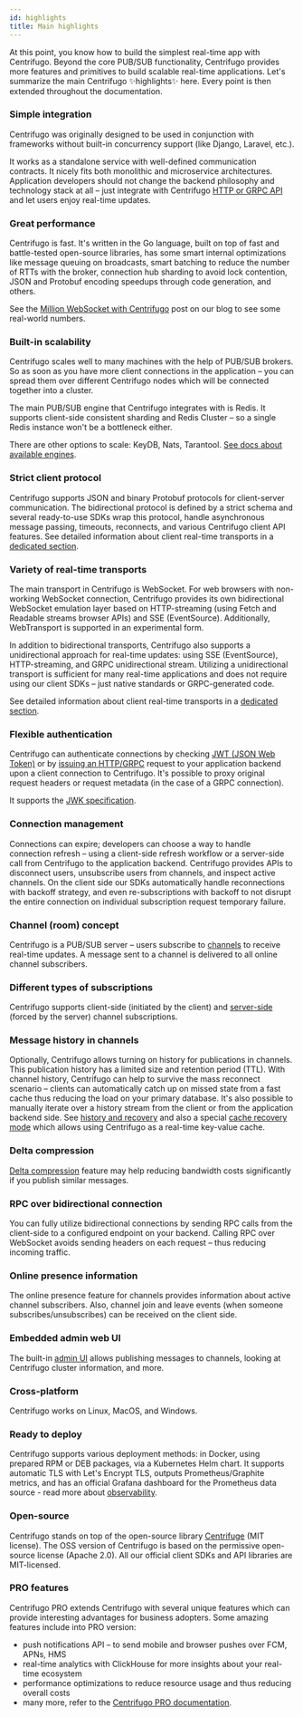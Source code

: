 ```yaml
---
id: highlights
title: Main highlights
---
```


At this point, you know how to build the simplest real-time app with Centrifugo. Beyond the core PUB/SUB functionality, Centrifugo provides more features and primitives to build scalable real-time applications. Let's summarize the main Centrifugo ✨highlights✨ here. Every point is then extended throughout the documentation.

### Simple integration

Centrifugo was originally designed to be used in conjunction with frameworks without built-in concurrency support (like Django, Laravel, etc.).

It works as a standalone service with well-defined communication contracts. It nicely fits both monolithic and microservice architectures. Application developers should not change the backend philosophy and technology stack at all – just integrate with Centrifugo [HTTP or GRPC API](../server/server_api.md) and let users enjoy real-time updates.

### Great performance

Centrifugo is fast. It's written in the Go language, built on top of fast and battle-tested open-source libraries, has some smart internal optimizations like message queuing on broadcasts, smart batching to reduce the number of RTTs with the broker, connection hub sharding to avoid lock contention, JSON and Protobuf encoding speedups through code generation, and others.

See the [Million WebSocket with Centrifugo](/blog/2020/02/10/million-connections-with-centrifugo) post on our blog to see some real-world numbers.

### Built-in scalability

Centrifugo scales well to many machines with the help of PUB/SUB brokers. So as soon as you have more client connections in the application – you can spread them over different Centrifugo nodes which will be connected together into a cluster.

The main PUB/SUB engine that Centrifugo integrates with is Redis. It supports client-side consistent sharding and Redis Cluster – so a single Redis instance won't be a bottleneck either.

There are other options to scale: KeyDB, Nats, Tarantool. [See docs about available engines](../server/engines.md).

### Strict client protocol

Centrifugo supports JSON and binary Protobuf protocols for client-server communication. The bidirectional protocol is defined by a strict schema and several ready-to-use SDKs wrap this protocol, handle asynchronous message passing, timeouts, reconnects, and various Centrifugo client API features. See detailed information about client real-time transports in a [dedicated section](../transports/overview.md).

### Variety of real-time transports

The main transport in Centrifugo is WebSocket. For web browsers with non-working WebSocket connection, Centrifugo provides its own bidirectional WebSocket emulation layer based on HTTP-streaming (using Fetch and Readable streams browser APIs) and SSE (EventSource). Additionally, WebTransport is supported in an experimental form.

In addition to bidirectional transports, Centrifugo also supports a unidirectional approach for real-time updates: using SSE (EventSource), HTTP-streaming, and GRPC unidirectional stream. Utilizing a unidirectional transport is sufficient for many real-time applications and does not require using our client SDKs – just native standards or GRPC-generated code.

See detailed information about client real-time transports in a [dedicated section](../transports/overview.md).

### Flexible authentication

Centrifugo can authenticate connections by checking [JWT (JSON Web Token)](../server/authentication.md) or by [issuing an HTTP/GRPC](../server/proxy.md) request to your application backend upon a client connection to Centrifugo. It's possible to proxy original request headers or request metadata (in the case of a GRPC connection).

It supports the [JWK specification](https://datatracker.ietf.org/doc/html/rfc7517).

### Connection management

Connections can expire; developers can choose a way to handle connection refresh – using a client-side refresh workflow or a server-side call from Centrifugo to the application backend. Centrifugo provides APIs to disconnect users, unsubscribe users from channels, and inspect active channels. On the client side our SDKs automatically handle reconnections with backoff strategy, and even re-subscriptions with backoff to not disrupt the entire connection on individual subscription request temporary failure.

### Channel (room) concept

Centrifugo is a PUB/SUB server – users subscribe to [channels](../server/channels.md) to receive real-time updates. A message sent to a channel is delivered to all online channel subscribers.

### Different types of subscriptions

Centrifugo supports client-side (initiated by the client) and [server-side](../server/server_subs.md) (forced by the server) channel subscriptions.

### Message history in channels

Optionally, Centrifugo allows turning on history for publications in channels. This publication history has a limited size and retention period (TTL). With channel history, Centrifugo can help to survive the mass reconnect scenario – clients can automatically catch up on missed state from a fast cache thus reducing the load on your primary database. It's also possible to manually iterate over a history stream from the client or from the application backend side. See [history and recovery](../server/history_and_recovery.md) and also a special [cache recovery mode](../server/cache_recovery.md) which allows using Centrifugo as a real-time key-value cache.

### Delta compression

[Delta compression](../server/delta_compression.md) feature may help reducing bandwidth costs significantly if you publish similar messages.

### RPC over bidirectional connection

You can fully utilize bidirectional connections by sending RPC calls from the client-side to a configured endpoint on your backend. Calling RPC over WebSocket avoids sending headers on each request – thus reducing incoming traffic.

### Online presence information

The online presence feature for channels provides information about active channel subscribers. Also, channel join and leave events (when someone subscribes/unsubscribes) can be received on the client side.

### Embedded admin web UI

The built-in [admin UI](../server/admin_web.md) allows publishing messages to channels, looking at Centrifugo cluster information, and more.

### Cross-platform

Centrifugo works on Linux, MacOS, and Windows.

### Ready to deploy

Centrifugo supports various deployment methods: in Docker, using prepared RPM or DEB packages, via a Kubernetes Helm chart. It supports automatic TLS with Let's Encrypt TLS, outputs Prometheus/Graphite metrics, and has an official Grafana dashboard for the Prometheus data source - read more about [observability](../server/observability.md).

### Open-source

Centrifugo stands on top of the open-source library [Centrifuge](https://github.com/centrifugal/centrifuge) (MIT license). The OSS version of Centrifugo is based on the permissive open-source license (Apache 2.0). All our official client SDKs and API libraries are MIT-licensed.

### PRO features

Centrifugo PRO extends Centrifugo with several unique features which can provide interesting advantages for business adopters. Some amazing features include into PRO version:

* push notifications API – to send mobile and browser pushes over FCM, APNs, HMS
* real-time analytics with ClickHouse for more insights about your real-time ecosystem
* performance optimizations to reduce resource usage and thus reducing overall costs
* many more, refer to the [Centrifugo PRO documentation](../pro/overview.md).
